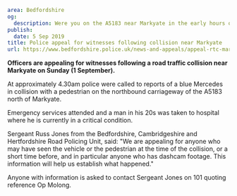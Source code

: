 ```yaml
area: Bedfordshire
og:
  description: Were you on the A5183 near Markyate in the early hours of Sunday morning (1 September)?
publish:
  date: 5 Sep 2019
title: Police appeal for witnesses following collision near Markyate
url: https://www.bedfordshire.police.uk/news-and-appeals/appeal-rtc-markyate-sept2019
```

**Officers are appealing for witnesses following a road traffic collision near Markyate on Sunday (1 September).**

At approximately 4.30am police were called to reports of a blue Mercedes in collision with a pedestrian on the northbound carriageway of the A5183 north of Markyate.

Emergency services attended and a man in his 20s was taken to hospital where he is currently in a critical condition.

Sergeant Russ Jones from the Bedfordshire, Cambridgeshire and Hertfordshire Road Policing Unit, said: "We are appealing for anyone who may have seen the vehicle or the pedestrian at the time of the collision, or a short time before, and in particular anyone who has dashcam footage. This information will help us establish what happened."

Anyone with information is asked to contact Sergeant Jones on 101 quoting reference Op Molong.
